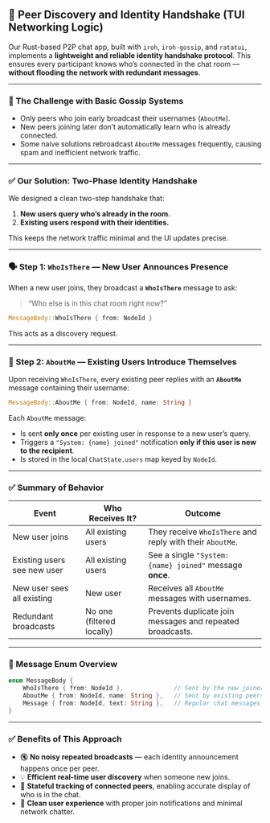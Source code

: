 ## 🧩 Peer Discovery and Identity Handshake (TUI Networking Logic)

Our Rust-based P2P chat app, built with `iroh`, `iroh-gossip`, and `ratatui`, implements a **lightweight and reliable identity handshake protocol**. This ensures every participant knows who’s connected in the chat room — **without flooding the network with redundant messages**.

---

### 🔄 The Challenge with Basic Gossip Systems

- Only peers who join early broadcast their usernames (`AboutMe`).
- New peers joining later don’t automatically learn who is already connected.
- Some naive solutions rebroadcast `AboutMe` messages frequently, causing spam and inefficient network traffic.

---

### ✅ Our Solution: Two-Phase Identity Handshake

We designed a clean two-step handshake that:

1. **New users query who’s already in the room.**
2. **Existing users respond with their identities.**

This keeps the network traffic minimal and the UI updates precise.

---

### 🗣 Step 1: `WhoIsThere` — New User Announces Presence

When a new user joins, they broadcast a **`WhoIsThere`** message to ask:

> “Who else is in this chat room right now?”

```rust
MessageBody::WhoIsThere { from: NodeId }
```

This acts as a discovery request.

---

### 🧾 Step 2: `AboutMe` — Existing Users Introduce Themselves

Upon receiving `WhoIsThere`, every existing peer replies with an **`AboutMe`** message containing their username:

```rust
MessageBody::AboutMe { from: NodeId, name: String }
```

Each `AboutMe` message:

- Is sent **only once** per existing user in response to a new user’s query.
- Triggers a `"System: {name} joined"` notification **only if this user is new to the recipient**.
- Is stored in the local `ChatState.users` map keyed by `NodeId`.

---

### ✅ Summary of Behavior

| Event                       | Who Receives It?          | Outcome                                                   |
| --------------------------- | ------------------------- | --------------------------------------------------------- |
| New user joins              | All existing users        | They receive `WhoIsThere` and reply with their `AboutMe`. |
| Existing users see new user | All existing users        | See a single `"System: {name} joined"` message **once**.  |
| New user sees all existing  | New user                  | Receives all `AboutMe` messages with usernames.           |
| Redundant broadcasts        | No one (filtered locally) | Prevents duplicate join messages and repeated broadcasts. |

---

### 🧪 Message Enum Overview

```rust
enum MessageBody {
    WhoIsThere { from: NodeId },              // Sent by the new joiner to query peers
    AboutMe { from: NodeId, name: String },   // Sent by existing peers to introduce themselves
    Message { from: NodeId, text: String },   // Regular chat messages
}
```

---

### ✅ Benefits of This Approach

- 🔇 **No noisy repeated broadcasts** — each identity announcement happens once per peer.
- 💡 **Efficient real-time user discovery** when someone new joins.
- 🧠 **Stateful tracking of connected peers**, enabling accurate display of who is in the chat.
- 🧼 **Clean user experience** with proper join notifications and minimal network chatter.

